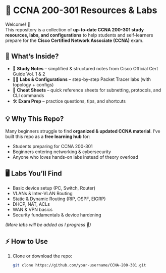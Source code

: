 # 📡 CCNA 200-301 Resources & Labs

Welcome! 👋  
This repository is a collection of **up-to-date CCNA 200-301 study resources, labs, and configurations** to help students and self-learners prepare for the **Cisco Certified Network Associate (CCNA)** exam.  


## 🔑 What’s Inside?
- 📘 **Study Notes** – simplified & structured notes from Cisco Official Cert Guide Vol. 1 & 2  
- 🧑‍💻 **Labs & Configurations** – step-by-step Packet Tracer labs (with topology + configs)  
- 📂 **Cheat Sheets** – quick reference sheets for subnetting, protocols, and CLI commands  
- 🛠 **Exam Prep** – practice questions, tips, and shortcuts  


## 💡 Why This Repo?
Many beginners struggle to find **organized & updated CCNA material**. I’ve built this repo as a **free learning hub** for:
- Students preparing for CCNA 200-301
- Beginners entering networking & cybersecurity
- Anyone who loves hands-on labs instead of theory overload  


## 🖥️ Labs You’ll Find
- Basic device setup (PC, Switch, Router)  
- VLANs & Inter-VLAN Routing  
- Static & Dynamic Routing (RIP, OSPF, EIGRP)  
- DHCP, NAT, ACLs  
- WAN & VPN basics  
- Security fundamentals & device hardening  

*(More labs will be added as I progress 🚀)*  


## ⚡ How to Use
1. Clone or download the repo:
   ```bash
   git clone https://github.com/your-username/CCNA-200-301.git

